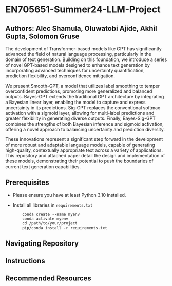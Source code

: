 # EN705651-Summer24-LLM-Project

## Authors: Alec Shamula, Oluwatobi Ajide, Akhil Gupta, Solomon Gruse   

The development of Transformer-based models like GPT has significantly advanced the field of natural language processing, particularly in the domain of text generation. Building on this foundation, we introduce a series of novel GPT-based models designed to enhance text generation by incorporating advanced techniques for uncertainty quantification, prediction flexibility, and overconfidence mitigation. 

We present Smooth-GPT, a model that utilizes label smoothing to temper overconfident predictions, promoting more generalized and balanced outputs. Bayes-GPT extends the traditional GPT architecture by integrating a Bayesian linear layer, enabling the model to capture and express uncertainty in its predictions. Sig-GPT replaces the conventional softmax activation with a sigmoid layer, allowing for multi-label predictions and greater flexibility in generating diverse outputs. Finally, Bayes-Sig-GPT combines the strengths of both Bayesian inference and sigmoid activation, offering a novel approach to balancing uncertainty and prediction diversity.

These innovations represent a significant step forward in the development of more robust and adaptable language models, capable of generating high-quality, contextually appropriate text across a variety of applications. This repository and attached paper detail the design and implementation of these models, demonstrating their potential to push the boundaries of current text generation capabilities.


## Prerequisites

* Please ensure you have at least Python 3.10 installed.   
* Install all libraries in `requirements.txt`

  ```
      conda create --name myenv
      conda activate myenv
      cd /path/to/your/project
      pip/conda install -r requirements.txt
  ```


## Navigating Repository


## Instructions


## Recommended Resources



